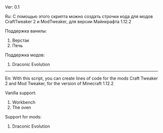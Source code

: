Ver: 0.1

Ru:
С помощью этого скрипта можно создать строчки кода для модов CraftTweaker 2 и ModTweaker, для версии Майнкрафта 1.12.2

Поддержка ванилы:
1. Верстак
2. Печь

Поддержка модов:
1. Draconic Evolution 

-------------------------------

En:
With this script, you can create lines of code for the mods Craft Tweaker 2 and Mod Tweaker, for the version of Minecraft 1.12.2

Vanilla support:
1. Workbench
2. The oven

Support for mods:
1. Draconic Evolution
